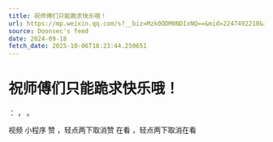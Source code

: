 ```yaml
---
title: 祝师傅们只能跪求快乐哦！
url: https://mp.weixin.qq.com/s?__biz=Mzk0ODM0NDIxNQ==&mid=2247492210&idx=1&sn=c4b52a4e86d39f759c66e03213dcb7b0
source: Doonsec's feed
date: 2024-09-18
fetch_date: 2025-10-06T18:23:44.250651
---
```


# 祝师傅们只能跪求快乐哦！

：
，
。

视频
小程序
赞
，轻点两下取消赞
在看
，轻点两下取消在看